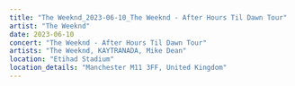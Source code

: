 ```yaml
---
title: "The Weeknd_2023-06-10_The Weeknd - After Hours Til Dawn Tour"
artist: "The Weeknd"
date: 2023-06-10
concert: "The Weeknd - After Hours Til Dawn Tour"
artists: "The Weeknd, KAYTRANADA, Mike Dean"
location: "Etihad Stadium"
location_details: "Manchester M11 3FF, United Kingdom"
---
```

